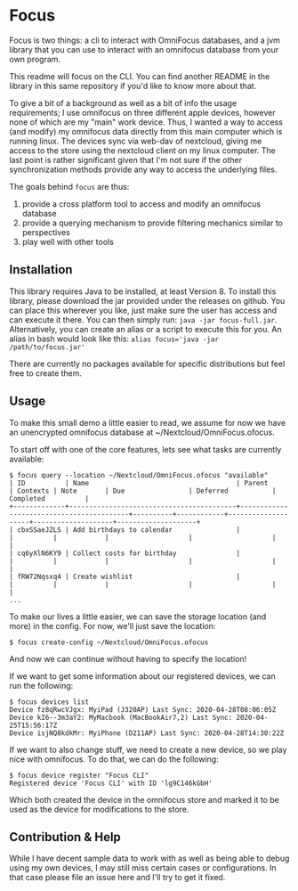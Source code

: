 # Focus

Focus is two things: a cli to interact with OmniFocus databases, and a jvm library that you can use to interact with an omnifocus database from your own program.

This readme will focus on the CLI. You can find another README in the library in this same repository if you'd like to know more about that.

To give a bit of a background as well as a bit of info the usage requirements; I use omnifocus on three different apple devices, however none of which are my "main" work device. Thus, I wanted a way to access (and modify) my omnifocus data directly from this main computer which is running linux. The devices sync via web-dav of nextcloud, giving me access to the store using the nextcloud client on my linux computer. 
The last point is rather significant given that I'm not sure if the other synchronization methods provide any way to access the underlying files.

The goals behind `focus` are thus:
1) provide a cross platform tool to access and modify an omnifocus database
2) provide a querying mechanism to provide filtering mechanics similar to perspectives
3) play well with other tools

## Installation

This library requires Java to be installed, at least Version 8.
To install this library, please download the jar provided under the releases on github. You can place this wherever you like, just make sure the user has access and can execute it there.
You can then simply run: `java -jar focus-full.jar`. Alternatively, you can create an alias or a script to execute this for you. An alias in bash would look like this: `alias focus='java -jar /path/to/focus.jar'`

There are currently no packages available for specific distributions but feel free to create them.

## Usage

To make this small demo a little easier to read, we assume for now we have an unencrypted omnifocus database at ~/Nextcloud/OmniFocus.ofocus.

To start off with one of the core features, lets see what tasks are currently available:
```shell script
$ focus query --location ~/Nextcloud/OmniFocus.ofocus "available"
| ID          | Name                                     | Parent                                   | Contexts | Note       | Due                | Deferred           | Completed          |
+-------------+------------------------------------------+------------------------------------------+----------+------------+--------------------+--------------------+--------------------+
| cbxSSaeJZLS | Add birthdays to calendar                |                                          |          |            |                    |                    |                    |
| cq6yXlN6KY9 | Collect costs for birthday               |                                          |          |            |                    |                    |                    |
| fRW72Nqsxq4 | Create wishlist                          |                                          |          |            |                    |                    |                    |
...
```

To make our lives a little easier, we can save the storage location (and more) in the config. For now, we'll just save the location:
```shell script
$ focus create-config ~/Nextcloud/OmniFocus.ofocus
```

And now we can continue without having to specify the location!

If we want to get some information about our registered devices, we can run the following:
```shell script
$ focus devices list
Device fz8qRwcVJgx: MyiPad (J320AP) Last Sync: 2020-04-28T08:06:05Z
Device kI6--3m3aY2: MyMacbook (MacBookAir7,2) Last Sync: 2020-04-25T15:56:17Z
Device isjNQ8kdkMr: MyiPhone (D211AP) Last Sync: 2020-04-28T14:30:22Z
```

If we want to also change stuff, we need to create a new device, so we play nice with omnifocus. To do that, we can do the following:
```shell script
$ focus device register "Focus CLI"
Registered device 'Focus CLI' with ID 'lg9C146kGbH'
```

Which both created the device in the omnifocus store and marked it to be used as the device for modifications to the store.


## Contribution & Help

While I have decent sample data to work with as well as being able to debug using my own devices, I may still miss certain cases or configurations. In that case please file an issue here and I'll try to get it fixed.
